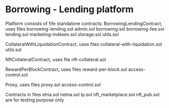 # Borrowing - Lending platform
Platform consists of fife standalone contracts:
BorrowingLendingContract, uses files
    borrowing-lending.sol
    admin.sol
    borrowing.sol
    borrowing-fee.sol
    lending.sol
    marketing-indexes.sol
    storage.sol
    utils.sol

CollateralWithLiquidationContract, uses files 
    collateral-with-liquidation.sol
    utils.sol

NftCollateralContract, uses file
    nft-collateral.sol

RewardPerBlockContract, uses files
    reward-per-block.sol
    access-control.sol

Proxy, uses files
    proxy.sol
    access-control.sol

Contracts in files
    etna.sol
    netna.sol
    lp.sol
    nft_marketplace.sol
    nft_pub.sol
are for testing purpose only